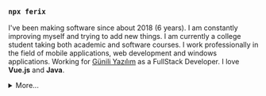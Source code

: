 ### `npx ferix`

I've been making software since about 2018 (6 years).
I am constantly improving myself and trying to add new things. I am currently a college student taking both academic and software courses.
I work professionally in the field of mobile applications, web development and windows applications. Working for [Günili Yazılım](​https://gunili.com​) as a FullStack Developer.
I love **Vue.js** and **Java**.


<details>
  <summary>More...</summary>
  <img src="https://github-readme-stats.vercel.app/api?username=ferixinder&show_icons=true&count_private=true&theme=dark" />
</details>

